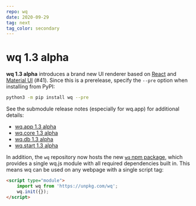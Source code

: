 ```yaml
---
repo: wq
date: 2020-09-29
tag: next
tag_color: secondary
---
```


# wq 1.3 alpha

**wq 1.3 alpha** introduces a brand new UI renderer based on [React](https://reactjs.org) and [Material UI](https://material-ui.com) (#41).  Since this is a prerelease, specify the `--pre` option when installing from PyPI:
```bash
python3 -m pip install wq --pre
```

See the submodule release notes (especially for wq.app) for additional details:
- [wq.app 1.3 alpha](./wq.app-1.3.0a1.md)
- [wq.core 1.3 alpha](./wq.core-1.3.0a1.md)
- [wq.db 1.3 alpha](./wq.db-1.3.0a1.md)
- [wq.start 1.3 alpha](./wq.start-1.3.0a1.md)

In addition, the `wq` repository now hosts the new [`wq` npm package](https://npmjs.com/package/wq), which provides a single wq.js module with all required dependencies built in.  This means wq can be used on any webpage with a single script tag:

```html
<script type="module">
    import wq from 'https://unpkg.com/wq';
    wq.init({});
</script>
```